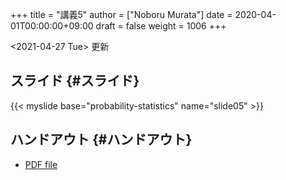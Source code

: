 +++
title = "講義5"
author = ["Noboru Murata"]
date = 2020-04-01T00:00:00+09:00
draft = false
weight = 1006
+++

<span class="timestamp-wrapper"><span class="timestamp">&lt;2021-04-27 Tue&gt; </span></span> 更新


## スライド {#スライド}

{{< myslide base="probability-statistics" name="slide05" >}}


## ハンドアウト {#ハンドアウト}

-   [PDF file](https://noboru-murata.github.io/probability-statistics/pdfs/slide05.pdf)